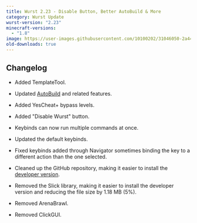 ```yaml
---
title: Wurst 2.23 - Disable Button, Better AutoBuild & More
category: Wurst Update
wurst-version: "2.23"
minecraft-versions:
  - "1.8"
image: https://user-images.githubusercontent.com/10100202/31046050-2a44fc5e-a5f2-11e7-8574-e260a7772d53.jpg
old-downloads: true
---
```

## Changelog

- Added TemplateTool.

- Updated [AutoBuild](https://wiki.wurstclient.net/hack/autobuild) and related features.

- Added YesCheat+ bypass levels.

- Added "Disable Wurst" button.

- Keybinds can now run multiple commands at once.

- Updated the default keybinds.

- Fixed keybinds added through Navigator sometimes binding the key to a different action than the one selected.

- Cleaned up the GitHub repository, making it easier to install the [developer version](https://github.com/Wurst-Imperium/Wurst-MC-1.8).

- Removed the Slick library, making it easier to install the developer version and reducing the file size by 1.18 MB (5%).

- Removed ArenaBrawl.

- Removed ClickGUI.
